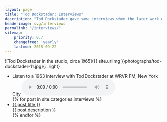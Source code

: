 ```yaml
---
layout: page
title: "Tod Dockstader: Interviews"
description: "Tod Dockstader gave some interviews when the later work was released on CD by ReR Megacorp. There is also an archival radio interview from 1963."
headerimage: svg/interviews
permalink: "/interviews/"
sitemap:
    priority: 0.7
    changefreq: 'yearly'
    lastmod: 2015-09-22
---
```


![Tod Dockstader in the studio, circa 1965]({{ site.urlimg }}photographs/tod-dockstader-11.jpg){: .right}


<ul>
	<li>Listen to a 1963 interview with Tod Dockstader at WRVR FM, New York City

<audio controls>

  <source src="http://docs.google.com/uc?export=open&amp;id=1kGxNxgmexKZyUeFnPldYIa10AEDApEj9" type="audio/ogg">
  <source src="http://docs.google.com/uc?export=open&amp;id=1_1PJE_G7G1z1YRFw2PFKzhGk-VYktm8N" type="audio/mpeg">
  <p>Download in <a href="http://docs.google.com/uc?export=open&amp;id=1_1PJE_G7G1z1YRFw2PFKzhGk-VYktm8N">MP3</a> or <a href="http://docs.google.com/uc?export=open&amp;id=1kGxNxgmexKZyUeFnPldYIa10AEDApEj9">OGG</a> format</p>
</audio>
</li>
    {% for post in site.categories.interviews %}
    <li><a href="{{ site.url }}{{ post.url }}">{{ post.title }}</a><br>{{ post.description }}</li>
    {% endfor %}
</ul>